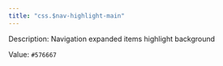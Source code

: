 ```yaml
---
title: "css.$nav-highlight-main"
---
```


Description: Navigation expanded items highlight background

Value: `#576667`